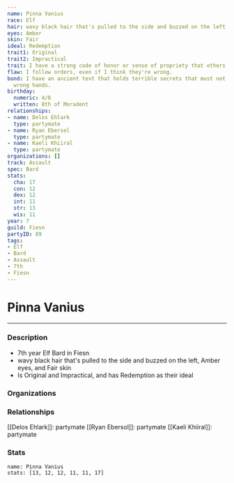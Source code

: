 ```yaml
---
name: Pinna Vanius
race: Elf
hair: wavy black hair that's pulled to the side and buzzed on the left
eyes: Amber
skin: Fair
ideal: Redemption
trait1: Original
trait2: Impractical
trait: I have a strong code of honor or sense of propriety that others don't comprehend.
flaw: I follow orders, even if I think they're wrong.
bond: I have an ancient text that holds terrible secrets that must not fall into the
  wrong hands.
birthday:
  numeric: 4/8
  written: 8th of Moradent
relationships:
- name: Delos Ehlark
  type: partymate
- name: Ryan Ebersol
  type: partymate
- name: Kaeli Khiiral
  type: partymate
organizations: []
track: Assault
spec: Bard
stats:
  cha: 17
  con: 12
  dex: 12
  int: 11
  str: 13
  wis: 11
year: 7
guild: Fiesn
partyID: 89
tags:
- Elf
- Bard
- Assault
- 7th
- Fiesn
---
```

# Pinna Vanius
---
### Description
- 7th year Elf Bard in Fiesn
- wavy black hair that's pulled to the side and buzzed on the left, Amber eyes, and Fair skin
- Is Original and Impractical, and has Redemption as their ideal

### Organizations
### Relationships
[[Delos Ehlark]]: partymate
[[Ryan Ebersol]]: partymate
[[Kaeli Khiiral]]: partymate
### Stats
```statblock
name: Pinna Vanius
stats: [13, 12, 12, 11, 11, 17]
```